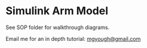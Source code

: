 # Simulink Arm Model
See SOP folder for walkthrough diagrams.

Email me for an in depth tutorial: mgyough@gmail.com